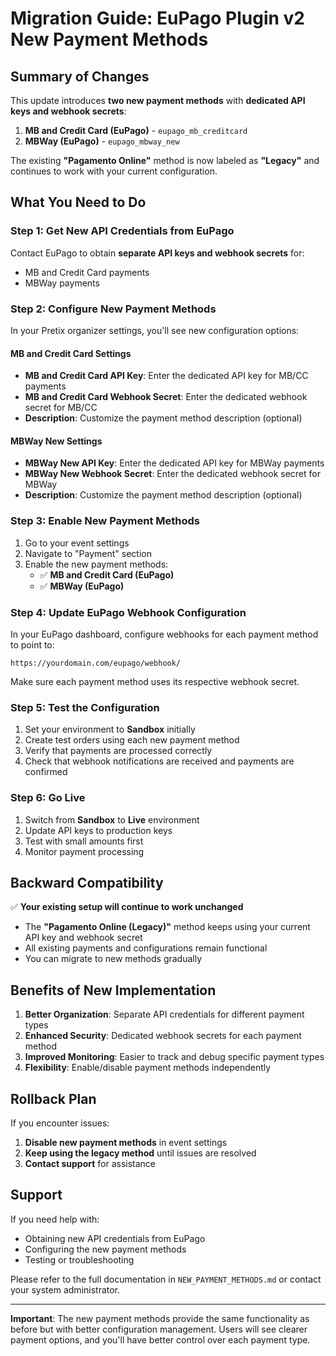 # Migration Guide: EuPago Plugin v2 New Payment Methods

## Summary of Changes

This update introduces **two new payment methods** with **dedicated API keys and webhook secrets**:

1. **MB and Credit Card (EuPago)** - `eupago_mb_creditcard`
2. **MBWay (EuPago)** - `eupago_mbway_new`

The existing **"Pagamento Online"** method is now labeled as **"Legacy"** and continues to work with your current configuration.

## What You Need to Do

### Step 1: Get New API Credentials from EuPago

Contact EuPago to obtain **separate API keys and webhook secrets** for:
- MB and Credit Card payments
- MBWay payments

### Step 2: Configure New Payment Methods

In your Pretix organizer settings, you'll see new configuration options:

#### MB and Credit Card Settings
- **MB and Credit Card API Key**: Enter the dedicated API key for MB/CC payments
- **MB and Credit Card Webhook Secret**: Enter the dedicated webhook secret for MB/CC
- **Description**: Customize the payment method description (optional)

#### MBWay New Settings
- **MBWay New API Key**: Enter the dedicated API key for MBWay payments
- **MBWay New Webhook Secret**: Enter the dedicated webhook secret for MBWay
- **Description**: Customize the payment method description (optional)

### Step 3: Enable New Payment Methods

1. Go to your event settings
2. Navigate to "Payment" section
3. Enable the new payment methods:
   - ✅ **MB and Credit Card (EuPago)**
   - ✅ **MBWay (EuPago)**

### Step 4: Update EuPago Webhook Configuration

In your EuPago dashboard, configure webhooks for each payment method to point to:
```
https://yourdomain.com/eupago/webhook/
```

Make sure each payment method uses its respective webhook secret.

### Step 5: Test the Configuration

1. Set your environment to **Sandbox** initially
2. Create test orders using each new payment method
3. Verify that payments are processed correctly
4. Check that webhook notifications are received and payments are confirmed

### Step 6: Go Live

1. Switch from **Sandbox** to **Live** environment
2. Update API keys to production keys
3. Test with small amounts first
4. Monitor payment processing

## Backward Compatibility

✅ **Your existing setup will continue to work unchanged**

- The **"Pagamento Online (Legacy)"** method keeps using your current API key and webhook secret
- All existing payments and configurations remain functional
- You can migrate to new methods gradually

## Benefits of New Implementation

1. **Better Organization**: Separate API credentials for different payment types
2. **Enhanced Security**: Dedicated webhook secrets for each payment method
3. **Improved Monitoring**: Easier to track and debug specific payment types
4. **Flexibility**: Enable/disable payment methods independently

## Rollback Plan

If you encounter issues:
1. **Disable new payment methods** in event settings
2. **Keep using the legacy method** until issues are resolved
3. **Contact support** for assistance

## Support

If you need help with:
- Obtaining new API credentials from EuPago
- Configuring the new payment methods
- Testing or troubleshooting

Please refer to the full documentation in `NEW_PAYMENT_METHODS.md` or contact your system administrator.

---

**Important**: The new payment methods provide the same functionality as before but with better configuration management. Users will see clearer payment options, and you'll have better control over each payment type.
